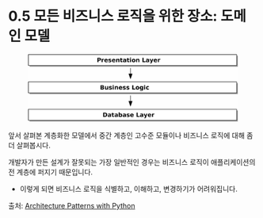 # 0.5 모든 비즈니스 로직을 위한 장소: 도메인 모델

<figure><img src="../.gitbook/assets/image (2).png" alt=""><figcaption></figcaption></figure>

앞서 살펴본 계층화한 모델에서 중간 계층인 고수준 모듈이나 비즈니스 로직에 대해 좀 더 살펴봅시다.



개발자가 만든 설계가 잘못되는 가장 일반적인 경우는 비즈니스 로직이 애플리케이션의 전 계층에 퍼지기 때문입니다.

* 이렇게 되면 비즈니스 로직을 식별하고, 이해하고, 변경하기가 어려워집니다.



출처: [Architecture Patterns with Python](https://github.com/cosmicpython/book/blob/master/introduction.asciidoc)
